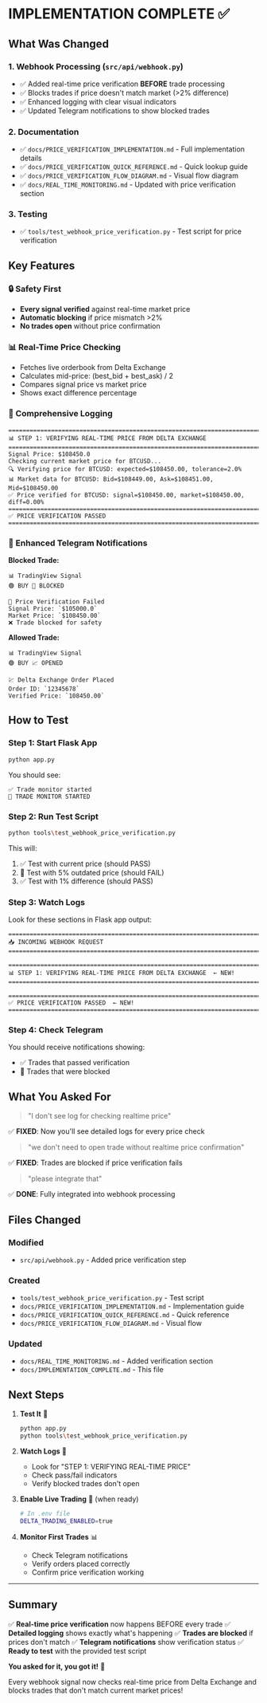 # IMPLEMENTATION COMPLETE ✅

## What Was Changed

### 1. **Webhook Processing** (`src/api/webhook.py`)
- ✅ Added real-time price verification **BEFORE** trade processing
- ✅ Blocks trades if price doesn't match market (>2% difference)
- ✅ Enhanced logging with clear visual indicators
- ✅ Updated Telegram notifications to show blocked trades

### 2. **Documentation**
- ✅ `docs/PRICE_VERIFICATION_IMPLEMENTATION.md` - Full implementation details
- ✅ `docs/PRICE_VERIFICATION_QUICK_REFERENCE.md` - Quick lookup guide
- ✅ `docs/PRICE_VERIFICATION_FLOW_DIAGRAM.md` - Visual flow diagram
- ✅ `docs/REAL_TIME_MONITORING.md` - Updated with price verification section

### 3. **Testing**
- ✅ `tools/test_webhook_price_verification.py` - Test script for price verification

## Key Features

### 🔒 Safety First
- **Every signal verified** against real-time market price
- **Automatic blocking** if price mismatch >2%
- **No trades open** without price confirmation

### 📊 Real-Time Price Checking
- Fetches live orderbook from Delta Exchange
- Calculates mid-price: (best_bid + best_ask) / 2
- Compares signal price vs market price
- Shows exact difference percentage

### 📝 Comprehensive Logging
```
================================================================================
📊 STEP 1: VERIFYING REAL-TIME PRICE FROM DELTA EXCHANGE
================================================================================
Signal Price: $108450.0
Checking current market price for BTCUSD...
🔍 Verifying price for BTCUSD: expected=$108450.00, tolerance=2.0%
📊 Market data for BTCUSD: Bid=$108449.00, Ask=$108451.00, Mid=$108450.00
✅ Price verified for BTCUSD: signal=$108450.00, market=$108450.00, diff=0.00%
================================================================================
✅ PRICE VERIFICATION PASSED
================================================================================
```

### 📱 Enhanced Telegram Notifications

**Blocked Trade:**
```
📊 TradingView Signal
🟢 BUY 🚫 BLOCKED

🚫 Price Verification Failed
Signal Price: `$105000.0`
Market Price: `$108450.00`
❌ Trade blocked for safety
```

**Allowed Trade:**
```
📊 TradingView Signal
🟢 BUY 📈 OPENED

💹 Delta Exchange Order Placed
Order ID: `12345678`
Verified Price: `108450.00`
```

## How to Test

### Step 1: Start Flask App
```bash
python app.py
```

You should see:
```
✅ Trade monitor started
🚀 TRADE MONITOR STARTED
```

### Step 2: Run Test Script
```bash
python tools\test_webhook_price_verification.py
```

This will:
1. ✅ Test with current price (should PASS)
2. 🚫 Test with 5% outdated price (should FAIL)
3. ✅ Test with 1% difference (should PASS)

### Step 3: Watch Logs

Look for these sections in Flask app output:

```
================================================================================
📥 INCOMING WEBHOOK REQUEST
================================================================================

================================================================================
📊 STEP 1: VERIFYING REAL-TIME PRICE FROM DELTA EXCHANGE  ← NEW!
================================================================================

================================================================================
✅ PRICE VERIFICATION PASSED  ← NEW!
================================================================================
```

### Step 4: Check Telegram

You should receive notifications showing:
- ✅ Trades that passed verification
- 🚫 Trades that were blocked

## What You Asked For

> "I don't see log for checking realtime price"

✅ **FIXED**: Now you'll see detailed logs for every price check

> "we don't need to open trade without realtime price confirmation"

✅ **FIXED**: Trades are blocked if price verification fails

> "please integrate that"

✅ **DONE**: Fully integrated into webhook processing

## Files Changed

### Modified
- `src/api/webhook.py` - Added price verification step

### Created
- `tools/test_webhook_price_verification.py` - Test script
- `docs/PRICE_VERIFICATION_IMPLEMENTATION.md` - Implementation guide
- `docs/PRICE_VERIFICATION_QUICK_REFERENCE.md` - Quick reference
- `docs/PRICE_VERIFICATION_FLOW_DIAGRAM.md` - Visual flow

### Updated
- `docs/REAL_TIME_MONITORING.md` - Added verification section
- `docs/IMPLEMENTATION_COMPLETE.md` - This file

## Next Steps

1. **Test It** 🧪
   ```bash
   python app.py
   python tools\test_webhook_price_verification.py
   ```

2. **Watch Logs** 👀
   - Look for "STEP 1: VERIFYING REAL-TIME PRICE"
   - Check pass/fail indicators
   - Verify blocked trades don't open

3. **Enable Live Trading** 🚀 (when ready)
   ```bash
   # In .env file
   DELTA_TRADING_ENABLED=true
   ```

4. **Monitor First Trades** 📊
   - Check Telegram notifications
   - Verify orders placed correctly
   - Confirm price verification working

---

## Summary

✅ **Real-time price verification** now happens BEFORE every trade
✅ **Detailed logging** shows exactly what's happening
✅ **Trades are blocked** if prices don't match
✅ **Telegram notifications** show verification status
✅ **Ready to test** with the provided test script

**You asked for it, you got it!** 🎉

Every webhook signal now checks real-time price from Delta Exchange and blocks trades that don't match current market prices!
